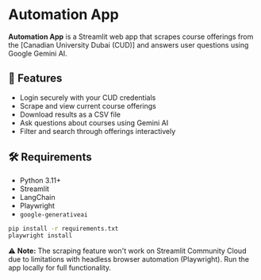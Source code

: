 # Automation App

**Automation App** is a Streamlit web app that scrapes course offerings from the [Canadian University Dubai (CUD)] and answers user questions using Google Gemini AI.

## 🚀 Features

- Login securely with your CUD credentials  
- Scrape and view current course offerings  
- Download results as a CSV file  
- Ask questions about courses using Gemini AI  
- Filter and search through offerings interactively  

## 🛠️ Requirements

- Python 3.11+
- Streamlit
- LangChain
- Playwright
- `google-generativeai`

```bash
pip install -r requirements.txt
playwright install
```

⚠️ **Note:** The scraping feature won't work on Streamlit Community Cloud due to limitations with headless browser automation (Playwright). Run the app locally for full functionality.
